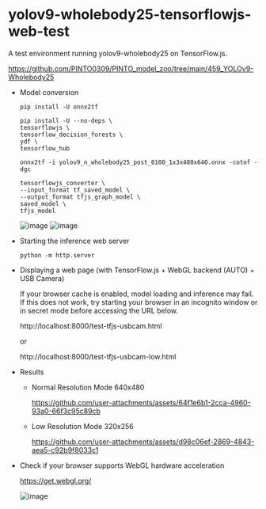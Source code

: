 # yolov9-wholebody25-tensorflowjs-web-test
A test environment running yolov9-wholebody25 on TensorFlow.js.

https://github.com/PINTO0309/PINTO_model_zoo/tree/main/459_YOLOv9-Wholebody25

- Model conversion

    ```
    pip install -U onnx2tf

    pip install -U --no-deps \
    tensorflowjs \
    tensorflow_decision_forests \
    ydf \
    tensorflow_hub

    onnx2tf -i yolov9_n_wholebody25_post_0100_1x3x480x640.onnx -cotof -dgc

    tensorflowjs_converter \
    --input_format tf_saved_model \
    --output_format tfjs_graph_model \
    saved_model \
    tfjs_model
    ```
    ![image](https://github.com/user-attachments/assets/23930019-854e-4346-b502-e7a051f3b7d2)
    ![image](https://github.com/user-attachments/assets/f6a24109-5dd6-421d-a7c8-06b29ae45843)

- Starting the inference web server
    ```
    python -m http.server
    ```

- Displaying a web page (with TensorFlow.js + WebGL backend (AUTO) + USB Camera)

    If your browser cache is enabled, model loading and inference may fail. If this does not work, try starting your browser in an incognito window or in secret mode before accessing the URL below.

    http://localhost:8000/test-tfjs-usbcam.html

    or

    http://localhost:8000/test-tfjs-usbcam-low.html

- Results

    - Normal Resolution Mode 640x480

        https://github.com/user-attachments/assets/64f1e6b1-2cca-4960-93a0-66f3c95c89cb

    - Low Resolution Mode 320x256

        https://github.com/user-attachments/assets/d98c06ef-2869-4843-aea5-c92b9f8033c1

- Check if your browser supports WebGL hardware acceleration

    https://get.webgl.org/

    ![image](https://github.com/user-attachments/assets/19e42666-e334-49d2-a1e9-c08121b9f709)
